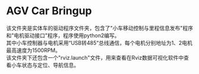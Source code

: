 # AGV Car Bringup    
该文件夹是实体车的驱动程序文件夹，包含了"小车移动控制与里程信息发布"程序和"电机驱动接口"程序，程序使用python2编写。      
其中小车控制器与电机采用“USB转485“总线通信，每个电机分别地址为1、2电机最高速度为1500RPM。    
该文件夹下还包含一个"rviz.launch"文件，用来查看在Rviz数据可视化软件中查看小车状态与定位、导航信息。    
